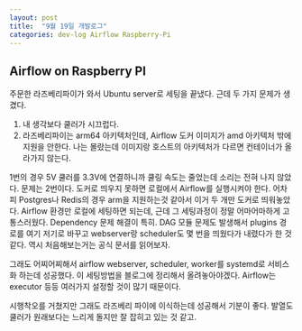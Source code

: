 ```yaml
---
layout: post
title:  "9월 19일 개발로그"
categories: dev-log Airflow Raspberry-Pi
---
```

## Airflow on Raspberry PI
주문한 라즈베리파이가 와서 Ubuntu server로 세팅을 끝냈다. 근데 두 가지 문제가 생겼다.
1. 내 생각보다 쿨러가 시끄럽다.
2. 라즈베리파이는 arm64 아키텍처인데, Airflow 도커 이미지가 amd 아키텍처 밖에 지원을 안한다. 나는 몰랐는데 이미지랑 호스트의 아키텍처가 다르면 컨테이너가 올라가지 않는다.

1번의 경우 5V 쿨러를 3.3V에 연결하니까 쿨링 속도는 줄었는데 소리는 전혀 나지 않았다. 문제는 2번이다. 도커로 띄우지 못하면 로컬에서 Airflow를 실행시켜야 한다. 어차피 Postgres나 Redis의 경우 arm을 지원하는것 같아서 이거 두 개만 도커로 띄워놓았다. Airflow 환경만 로컬에 세팅하면 되는데, 근데 그 세팅과정이 정말 어마어마하게 고통스러웠다. Dependency 문제 해결이 특히. DAG 모듈 문제도 발생해서 plugins 경로를 여기 저기로 바꾸고 webserver랑 scheduler도 몇 번을 띄웠다가 내렸다가 한 것 같다. 역시 처음해보는거는 공식 문서를 읽어보자.

그래도 어찌어찌해서 airflow webserver, scheduler, worker를 systemd로 서비스화 하는데 성공했다. 이 세팅방법을 블로그에 정리해서 올려놓아야겠다. Airflow는 executor 등등 여러가지 설정할 것이 많기 때문이다.

시행착오를 거쳤지만 그래도 라즈베리 파이에 이식하는데 성공해서 기분이 좋다. 발열도 쿨러가 원래보다는 느리게 돌지만 잘 잡히고 있는 것 같고.
